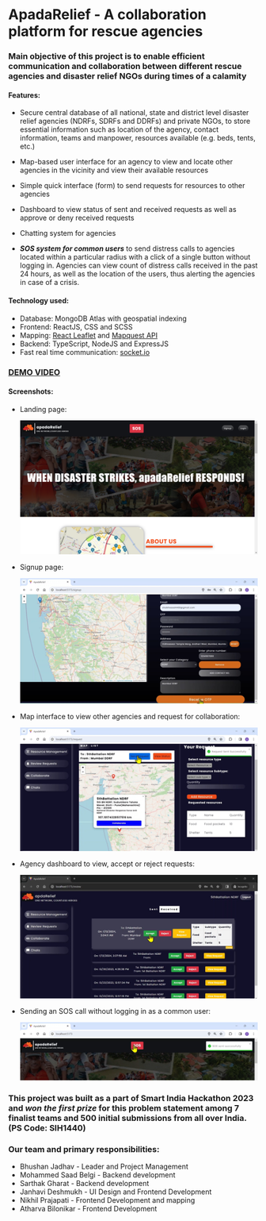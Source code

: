 # ApadaRelief - A  collaboration platform for rescue agencies

### Main objective of this project is to enable efficient communication and collaboration between different rescue agencies and disaster relief NGOs during times of a calamity

#### Features:
 
- Secure central database of all national, state and district level disaster relief agencies (NDRFs, SDRFs and DDRFs) and private NGOs, to store essential information such as location of the agency, contact information, teams and manpower, resources available (e.g. beds, tents, etc.)

- Map-based user interface for an agency to view and locate other agencies in the vicinity and view their available resources

- Simple quick interface (form) to send requests for resources to other agencies 

- Dashboard to view status of sent and received requests as well as approve or deny received requests

- Chatting system for agencies

-  ***SOS system for common users*** to send distress calls to agencies located within a particular radius with a click of a single button without logging in. Agencies can view count of distress calls received in the past 24 hours, as well as the location of the users, thus alerting the agencies in case of a crisis.

#### Technology used:
- Database: MongoDB Atlas with geospatial indexing
- Frontend: ReactJS, CSS and SCSS
- Mapping: [React Leaflet](https://react-leaflet.js.org/) and [Mapquest API](https://developer.mapquest.com/documentation/)
- Backend: TypeScript, NodeJS and ExpressJS
- Fast real time communication: [socket.io](https://socket.io/)

### [**DEMO VIDEO**](https://youtu.be/lzg6qmesln8)

#### Screenshots:

- Landing page: 

    ![Landing](./screenshots/landing.png)

- Signup page:

    ![Signup](./screenshots/signup.png)

- Map interface to view other agencies and request for collaboration: 

    ![Map interface](./screenshots/map_interface.png)

- Agency dashboard to view, accept or reject requests:

    ![Dashboard](./screenshots/dashboard.png)

- Sending an SOS call without logging in as a common user:

    ![SOS](./screenshots/sos.png)


### This project was built as a part of Smart India Hackathon 2023 and ***won the first prize*** for this problem statement among 7 finalist teams and 500 initial submissions from all over India. (PS Code: SIH1440)  

### Our team and primary responsibilities:
- Bhushan Jadhav - Leader and Project Management
- Mohammed Saad Belgi - Backend development
- Sarthak Gharat - Backend development
- Janhavi Deshmukh - UI Design and Frontend Development
- Nikhil Prajapati - Frontend Development and mapping
- Atharva Bilonikar - Frontend Development


<!-- Restrictive License Crisis Avengers Team

This software is proprietary and confidential. No rights to view, distribute, or modify this software are granted to any party.

Unauthorized copying, distribution, or use of this software is strictly prohibited.

For inquiries regarding licensing options, please contact crisis.avengers@spit.ac.in -->

